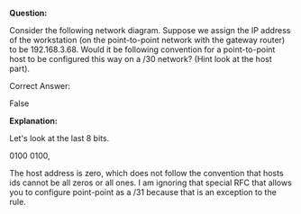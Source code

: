 **Question:**

Consider the following network diagram.  Suppose we assign the IP address of the workstation (on the point-to-point network with the gateway router) to be 192.168.3.68.  Would it be following convention for a point-to-point host to be configured this way on a /30 network? (Hint look at the host part).

Correct Answer:

False

**Explanation:**

Let's look at the last 8 bits. 

0100 0100, 

The host address is zero, which does not follow the convention that hosts ids cannot be all zeros or all ones.    I am ignoring that special RFC that allows you to configure point-point as a /31 because that is an exception to the rule.